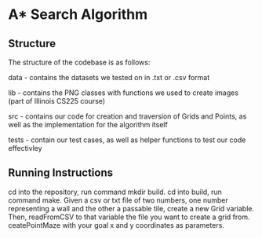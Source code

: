 # A* Search Algorithm

## Structure
The structure of the codebase is as follows: 

data - contains the datasets we tested on in .txt or .csv format

lib - contains the PNG classes with functions we used to create images (part of Illinois CS225 course)

src - contains our code for creation and traversion of Grids and Points, as well as the implementation for the algorithm itself 

tests - contain our test cases, as well as helper functions to test our code effectivley

## Running Instructions
cd into the repository, run command mkdir build. cd into build, run command make. Given a csv or txt file of two numbers, one number representing a wall and the other a passable tile, create a new Grid variable. Then, readFromCSV to that variable the file you want to create a grid from. ceatePointMaze with your goal x and y coordinates as parameters. 
